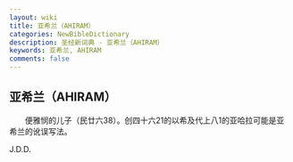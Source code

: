 ```yaml
---
layout: wiki
title: 亚希兰（AHIRAM）
categories: NewBibleDictionary
description: 圣经新词典 - 亚希兰（AHIRAM）
keywords: 亚希兰, AHIRAM
comments: false
---
```


## 亚希兰（AHIRAM）

　　便雅悯的儿子（民廿六38）。创四十六21的以希及代上八1的亚哈拉可能是亚希兰的讹误写法。

J.D.D.








